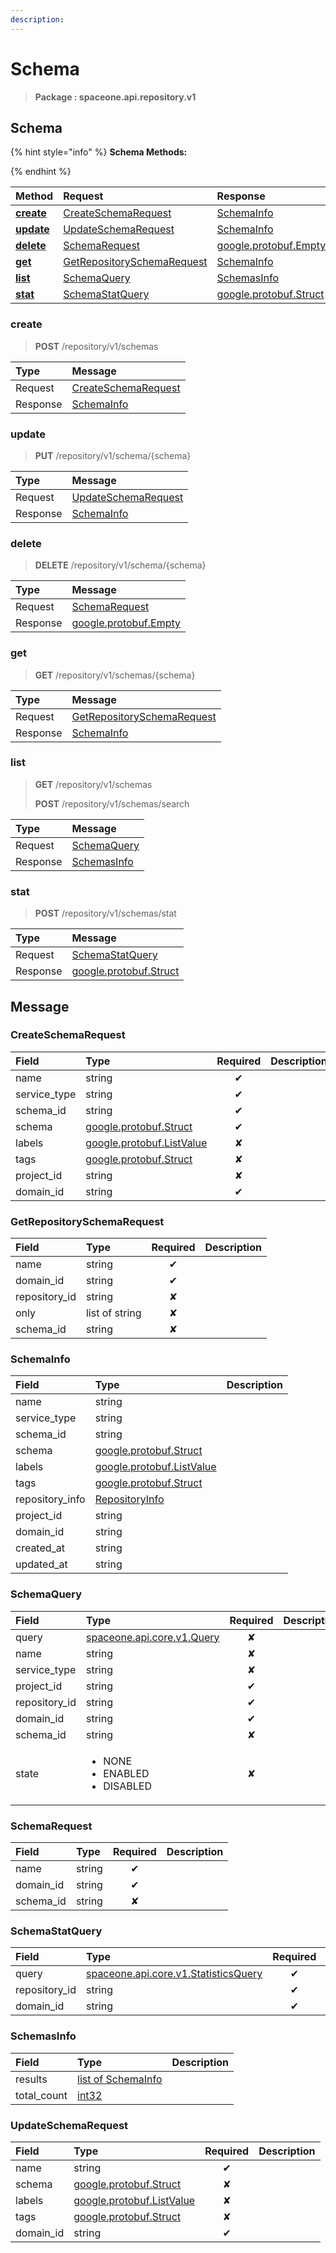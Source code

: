 ```yaml
---
description:  
---
```

# Schema

>  **Package : spaceone.api.repository.v1**

## Schema

{% hint style="info" %}
**Schema Methods:**

{%  endhint %}


| Method | Request | Response |
| :----- | :-------- | :-------- |
| [**create**](schema.md#create)|   [CreateSchemaRequest](schema.md#createschemarequest) |   [SchemaInfo](schema.md#schemainfo) |
| [**update**](schema.md#update)|   [UpdateSchemaRequest](schema.md#updateschemarequest) |   [SchemaInfo](schema.md#schemainfo) |
| [**delete**](schema.md#delete)|   [SchemaRequest](schema.md#schemarequest) |  [google.protobuf.Empty](https://github.com/protocolbuffers/protobuf/blob/master/src/google/protobuf/empty.proto)|
| [**get**](schema.md#get)|   [GetRepositorySchemaRequest](schema.md#getrepositoryschemarequest) |   [SchemaInfo](schema.md#schemainfo) |
| [**list**](schema.md#list)|   [SchemaQuery](schema.md#schemaquery) |   [SchemasInfo](schema.md#schemasinfo) |
| [**stat**](schema.md#stat)|   [SchemaStatQuery](schema.md#schemastatquery) |  [google.protobuf.Struct](https://github.com/protocolbuffers/protobuf/blob/master/src/google/protobuf/struct.proto)| 
 

 
### create
> **POST** /repository/v1/schemas
>


| Type | Message |
| :--- | :--- |
| Request | [CreateSchemaRequest](schema.md#createschemarequest) |
| Response |  [SchemaInfo](schema.md#schemainfo)  |
 
 

 
### update
> **PUT** /repository/v1/schema/{schema}
>


| Type | Message |
| :--- | :--- |
| Request | [UpdateSchemaRequest](schema.md#updateschemarequest) |
| Response |  [SchemaInfo](schema.md#schemainfo)  |
 
 

 
### delete
> **DELETE** /repository/v1/schema/{schema}
>


| Type | Message |
| :--- | :--- |
| Request | [SchemaRequest](schema.md#schemarequest) |
| Response | [google.protobuf.Empty](https://github.com/protocolbuffers/protobuf/blob/master/src/google/protobuf/empty.proto) |
 
 

 
### get
> **GET** /repository/v1/schemas/{schema}
>


| Type | Message |
| :--- | :--- |
| Request | [GetRepositorySchemaRequest](schema.md#getrepositoryschemarequest) |
| Response |  [SchemaInfo](schema.md#schemainfo)  |
 
 

 
### list
> **GET** /repository/v1/schemas
>
> **POST** /repository/v1/schemas/search



| Type | Message |
| :--- | :--- |
| Request | [SchemaQuery](schema.md#schemaquery) |
| Response |  [SchemasInfo](schema.md#schemasinfo)  |
 
 

 
### stat
> **POST** /repository/v1/schemas/stat
>


| Type | Message |
| :--- | :--- |
| Request | [SchemaStatQuery](schema.md#schemastatquery) |
| Response | [google.protobuf.Struct](https://github.com/protocolbuffers/protobuf/blob/master/src/google/protobuf/struct.proto) |


## 

## Message

### CreateSchemaRequest
| Field | Type | Required | Description |
| :--- | :--- | :---: | :--- |
| name |string|✔| |
| service_type |string|✔| |
| schema_id |string|✔| |
| schema |[google.protobuf.Struct](https://github.com/protocolbuffers/protobuf/blob/master/src/google/protobuf/struct.proto)|✔| |
| labels |[google.protobuf.ListValue](https://developers.google.com/protocol-buffers/docs/reference/overview)|✘| |
| tags |[google.protobuf.Struct](https://github.com/protocolbuffers/protobuf/blob/master/src/google/protobuf/struct.proto)|✘| |
| project_id |string|✘| |
| domain_id |string|✔| |

### GetRepositorySchemaRequest
| Field | Type | Required | Description |
| :--- | :--- | :---: | :--- |
| name |string|✔| |
| domain_id |string|✔| |
| repository_id |string|✘| |
| only |list of string|✘| |
| schema_id |string|✘| |

### SchemaInfo
| Field | Type |  Description |
| :--- | :--- | :--- |
| name |string | |
| service_type |string | |
| schema_id |string | |
| schema |[google.protobuf.Struct](https://github.com/protocolbuffers/protobuf/blob/master/src/google/protobuf/struct.proto) | |
| labels |[google.protobuf.ListValue](https://developers.google.com/protocol-buffers/docs/reference/overview) | |
| tags |[google.protobuf.Struct](https://github.com/protocolbuffers/protobuf/blob/master/src/google/protobuf/struct.proto) | |
| repository_info |[RepositoryInfo](schema.md#repositoryinfo) | |
| project_id |string | |
| domain_id |string | |
| created_at |string | |
| updated_at |string | |

### SchemaQuery
<table>
  <thead>
    <tr>
      <th style="text-align:left; width:100px;">Field</th>
      <th style="text-align:left">Type</th>
      <th style="text-align:center">Required</th>
      <th style="text-align:left">Description</th>
    </tr>
  </thead>
  <tbody>
    <tr>
      <td style="text-align:left; width:100px;">query</td>
      <td style="text-align:left"><a href="https://spaceone-dev.gitbook.io/api-reference/common-v1/search-query">spaceone.api.core.v1.Query</a></td>
<td style="text-align:center">✘</td>
<td style="text-align:left"></td>
   </tr>
    <tr>
      <td style="text-align:left; width:100px;">name</td>
      <td style="text-align:left">string</td>
<td style="text-align:center">✘</td>
<td style="text-align:left"></td>
   </tr>
    <tr>
      <td style="text-align:left; width:100px;">service_type</td>
      <td style="text-align:left">string</td>
<td style="text-align:center">✘</td>
<td style="text-align:left"></td>
   </tr>
    <tr>
      <td style="text-align:left; width:100px;">project_id</td>
      <td style="text-align:left">string</td>
<td style="text-align:center">✔</td>
<td style="text-align:left"></td>
   </tr>
    <tr>
      <td style="text-align:left; width:100px;">repository_id</td>
      <td style="text-align:left">string</td>
<td style="text-align:center">✔</td>
<td style="text-align:left"></td>
   </tr>
    <tr>
      <td style="text-align:left; width:100px;">domain_id</td>
      <td style="text-align:left">string</td>
<td style="text-align:center">✔</td>
<td style="text-align:left"></td>
   </tr>
    <tr>
      <td style="text-align:left; width:100px;">schema_id</td>
      <td style="text-align:left">string</td>
<td style="text-align:center">✘</td>
<td style="text-align:left"></td>
   </tr>
    <tr>
      <td style="text-align:left; width:100px;">state</td>
      <td style="text-align:left"><ul>
          	<li>NONE</li>
          	<li>ENABLED</li>
          	<li>DISABLED</li>
        </ul></td>
<td style="text-align:center">✘</td>
<td style="text-align:left"></td>
   </tr>
  </tbody>
</table>



### SchemaRequest
| Field | Type | Required | Description |
| :--- | :--- | :---: | :--- |
| name |string|✔| |
| domain_id |string|✔| |
| schema_id |string|✘| |

### SchemaStatQuery
| Field | Type | Required | Description |
| :--- | :--- | :---: | :--- |
| query |[spaceone.api.core.v1.StatisticsQuery](https://spaceone-dev.gitbook.io/api-reference/common-v1/statistics-query)|✔| |
| repository_id |string|✔| |
| domain_id |string|✔| |

### SchemasInfo
| Field | Type |  Description |
| :--- | :--- | :--- |
| results |[list of SchemaInfo](schema.md#schemainfo) | |
| total_count |[int32](https://github.com/protocolbuffers/protobuf/blob/master/src/google/protobuf/type.proto) | |

### UpdateSchemaRequest
| Field | Type | Required | Description |
| :--- | :--- | :---: | :--- |
| name |string|✔| |
| schema |[google.protobuf.Struct](https://github.com/protocolbuffers/protobuf/blob/master/src/google/protobuf/struct.proto)|✘| |
| labels |[google.protobuf.ListValue](https://developers.google.com/protocol-buffers/docs/reference/overview)|✘| |
| tags |[google.protobuf.Struct](https://github.com/protocolbuffers/protobuf/blob/master/src/google/protobuf/struct.proto)|✘| |
| domain_id |string|✔| |

